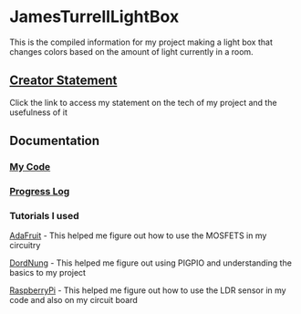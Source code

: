 # JamesTurrellLightBox
This is the compiled information for my project making a light box that changes colors based on the amount of light currently in a room. 

## [Creator Statement](https://docs.google.com/document/d/1UKLeVX8UojzNJwHOJODGRDX5bBm3U35PbZsqjepmg1g/edit?usp=sharing)
Click the link to access my statement on the tech of my project and the usefulness of it

## Documentation
### [My Code](https://github.com/grmcguire/JamesTurrellLightBox/blob/cfe1840e290ff2dffcef5f249b05eeb79bf50bdc/My%20Code)
### [Progress Log](https://docs.google.com/document/d/1XJY5R7_vDg13-U6I4GhCEKUIJcLgF5zzdY7UooxxK98/edit?usp=sharing)
### Tutorials I used
[AdaFruit](https://learn.adafruit.com/rgb-led-strips?view=all) - This helped me figure out how to use the MOSFETS in my circuitry 

[DordNung](https://dordnung.de/raspberrypi-ledstrip/) - This helped me figure out using PIGPIO and understanding the basics to my project 

[RaspberryPi](https://projects.raspberrypi.org/en/projects/physical-computing/10) - This helped me figure out how to use the LDR sensor in my code and also on my circuit board 


